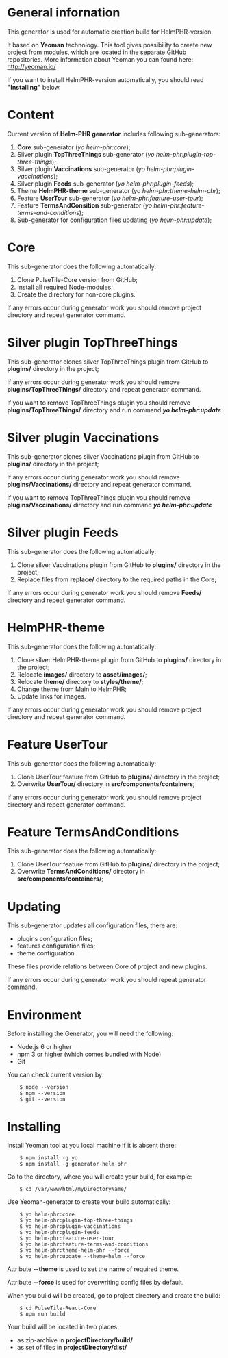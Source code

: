 # General infornation

This generator is used for automatic creation build for HelmPHR-version. 

It based on **Yeoman** technology. This tool gives possibility to create new project from modules, which are located in the separate GitHub repositories. More information about Yeoman you can found here: http://yeoman.io/

If you want to install HelmPHR-version automatically, you should read **"Installing"** below.

# Content

Current version of **Helm-PHR generator** includes following sub-generators:
1) **Core** sub-generator (_yo helm-phr:core_);
2) Silver plugin **TopThreeThings** sub-generator (_yo helm-phr:plugin-top-three-things_);
3) Silver plugin **Vaccinations** sub-generator (_yo helm-phr:plugin-vaccinations_);
4) Silver plugin **Feeds** sub-generator (_yo helm-phr:plugin-feeds_);
5) Theme **HelmPHR-theme** sub-generator (_yo helm-phr:theme-helm-phr_);
6) Feature **UserTour** sub-generator (_yo helm-phr:feature-user-tour_);
7) Feature **TermsAndConsition** sub-generator (_yo helm-phr:feature-terms-and-conditions_);
8) Sub-generator for configuration files updating (_yo helm-phr:update_);

# Core

This sub-generator does the following automatically:
1) Clone PulseTile-Core version from GitHub;
2) Install all required Node-modules;
3) Create the directory for non-core plugins.
 
If any errors occur during generator work you should remove project directory and repeat generator command.

# Silver plugin TopThreeThings

This sub-generator clones silver TopThreeThings plugin from GitHub to **plugins/** directory in the project;
 
If any errors occur during generator work you should remove **plugins/TopThreeThings/** directory and repeat generator command.

If you want to remove TopThreeThings plugin you should remove **plugins/TopThreeThings/** directory and run command  **_yo helm-phr:update_**

# Silver plugin Vaccinations

This sub-generator clones silver Vaccinations plugin from GitHub to **plugins/** directory in the project;
 
If any errors occur during generator work you should remove **plugins/Vaccinations/** directory and repeat generator command.

If you want to remove TopThreeThings plugin you should remove **plugins/Vaccinations/** directory and run command  **_yo helm-phr:update_**

# Silver plugin Feeds

This sub-generator does the following automatically:
1) Clone silver Vaccinations plugin from GitHub to **plugins/** directory in the project;
2) Replace files from **replace/** directory to the required paths in the Core;

If any errors occur during generator work you should remove **Feeds/** directory and repeat generator command.

# HelmPHR-theme

This sub-generator does the following automatically:
1) Clone silver HelmPHR-theme plugin from GitHub to **plugins/** directory in the project;
2) Relocate **images/** directory to **asset/images/**;
3) Relocate **theme/** directory to **styles/theme/**;
4) Change theme from Main to HelmPHR;
5) Update links for images.
 
If any errors occur during generator work you should remove project directory and repeat generator command.

# Feature UserTour

This sub-generator does the following automatically:
1) Clone UserTour feature from GitHub to **plugins/** directory in the project;
2) Overwrite **UserTour/** directory in **src/components/containers**;

If any errors occur during generator work you should remove project directory and repeat generator command.

# Feature TermsAndConditions

This sub-generator does the following automatically:
1) Clone UserTour feature from GitHub to **plugins/** directory in the project;
2) Overwrite **TermsAndConditions/** directory in **src/components/containers/**;

# Updating

This sub-generator updates all configuration files, there are:
- plugins configuration files;
- features configuration files;
- theme configuration.

These files provide relations between Core of project and new plugins. 

If any errors occur during generator work you should repeat generator command.



# Environment

Before installing the Generator, you will need the following:
- Node.js 6 or higher
- npm 3 or higher (which comes bundled with Node)
- Git

You can check current version by:
```
    $ node --version
    $ npm --version
    $ git --version
```

# Installing

Install Yeoman tool at you local machine if it is absent there:
```
    $ npm install -g yo
    $ npm install -g generator-helm-phr
```

Go to the directory, where you will create your build, for example:
```
    $ cd /var/www/html/myDirectoryName/
```

Use Yeoman-generator to create your build automatically:
```
    $ yo helm-phr:core
    $ yo helm-phr:plugin-top-three-things 
    $ yo helm-phr:plugin-vaccinations 
    $ yo helm-phr:plugin-feeds 
    $ yo helm-phr:feature-user-tour
    $ yo helm-phr:feature-terms-and-conditions
    $ yo helm-phr:theme-helm-phr --force
    $ yo helm-phr:update --theme=helm --force
```
Attribute **--theme** is used to set the name of required theme.

Attribute **--force** is used for overwriting config files by default.

When you build will be created, go to project directory and create the build:
```
    $ cd PulseTile-React-Core
    $ npm run build
```

Your build will be located in two places:
- as zip-archive in **projectDirectory/build/**
- as set of files in **projectDirectory/dist/**